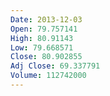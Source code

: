 ```yaml
---
Date: 2013-12-03
Open: 79.757141
High: 80.91143
Low: 79.668571
Close: 80.902855
Adj Close: 69.337791
Volume: 112742000
---
```

